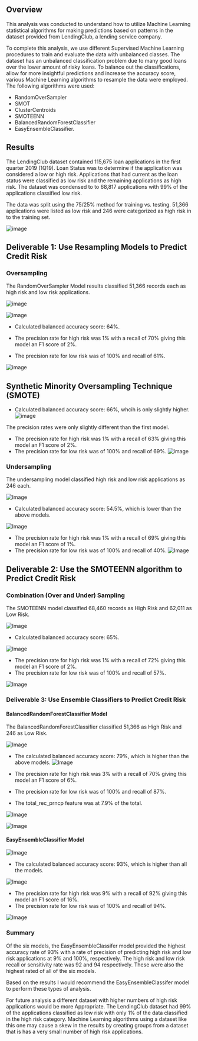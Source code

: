 ## Overview
This analysis was conducted to understand how to utilize Machine Learning statistical algorithms for making predictions based on patterns in the dataset provided from LendingClub, a lending service company. 

To complete this analysis, we use different Supervised Machine Learning procedures to train and evaluate the data with unbalanced classes. The dataset has an unbalanced classification problem due to many good loans over the lower amount of risky loans. To balance out the classifications, allow for more insightful predictions and increase the accuracy score, various Machine Learning algorithms to resample the data were employed. The following algorithms were used:

- RandomOverSampler
- SMOT
- ClusterCentroids
- SMOTEENN
- BalancedRandomForestClassifier
- EasyEnsembleClassifier.

## Results
The LendingClub dataset contained 115,675 loan applications in the first quarter 2019 (1Q19). Loan Status was to determine if the application was considered a low or high risk. Applications that had current as the loan status were classified as low risk and the remaining applications as high risk. The dataset was condensed to to 68,817 applications with 99% of the applications classified low risk.


The data was split using the 75/25% method for training vs. testing.  51,366 applications were listed as low risk and 246 were categorized as high risk in to the training set.

![image](https://github.com/blueschistrocks/Credit_Risk_Analysis/blob/65252712f949bf3523f7bacf0f80a67000612adc/Images/Screen%20Shot%202022-06-04%20at%207.10.28%20PM.png)<br>

## Deliverable 1: Use Resampling Models to Predict Credit Risk
### Oversampling
The RandomOverSampler Model results classified 51,366 records each as high risk and low risk applications.

![image](https://github.com/blueschistrocks/Credit_Risk_Analysis/blob/65252712f949bf3523f7bacf0f80a67000612adc/Images/Screen%20Shot%202022-06-04%20at%207.10.55%20PM.png)<br>

![image](https://github.com/blueschistrocks/Credit_Risk_Analysis/blob/65252712f949bf3523f7bacf0f80a67000612adc/Images/Screen%20Shot%202022-06-04%20at%207.11.21%20PM.png)<br>
- Calculated balanced accuracy score: 64%.

- The precision rate for high risk was 1% with a recall of 70% giving this model an F1 score of 2%.
- The precision rate for low risk was of 100% and recall of 61%.

![image](https://github.com/blueschistrocks/Credit_Risk_Analysis/blob/65252712f949bf3523f7bacf0f80a67000612adc/Images/Screen%20Shot%202022-06-04%20at%207.12.31%20PM.png)<br>

## Synthetic Minority Oversampling Technique (SMOTE)<br>

- Calculated balanced accuracy score: 66%, whcih is only slightly higher.
![image](https://github.com/blueschistrocks/Credit_Risk_Analysis/blob/5b25dff920e7bc0779aa056a4578fa6d76734464/Images/Screen%20Shot%202022-06-04%20at%207.14.09%20PM.png)<br>

The precision rates were only slightly different than the first model.
- The precision rate for high risk was 1% with a recall of 63% giving this model an F1 score of 2%.
- The precision rate for low risk was of 100% and recall of 69%.
![image](https://github.com/blueschistrocks/Credit_Risk_Analysis/blob/5b25dff920e7bc0779aa056a4578fa6d76734464/Images/Screen%20Shot%202022-06-04%20at%207.14.50%20PM.png)<br>

### Undersampling
The undersampling model classified high risk and low risk applications as 246 each.

![Image](https://github.com/blueschistrocks/Credit_Risk_Analysis/blob/b3c1816d1233b25ad574b54d4fae7c69bcfe70ec/Images/Screen%20Shot%202022-06-04%20at%207.15.17%20PM.png)<br>

- Calculated balanced accuracy score: 54.5%, which is lower than the above models.

![Image](https://github.com/blueschistrocks/Credit_Risk_Analysis/blob/b3c1816d1233b25ad574b54d4fae7c69bcfe70ec/Images/Screen%20Shot%202022-06-04%20at%207.15.31%20PM.png)<br>

- The precision rate for high risk was 1% with a recall of 69% giving this model an F1 score of 1%.
- The precision rate for low risk was of 100% and recall of 40%.
![Image](https://github.com/blueschistrocks/Credit_Risk_Analysis/blob/b3c1816d1233b25ad574b54d4fae7c69bcfe70ec/Images/Screen%20Shot%202022-06-04%20at%207.16.19%20PM.png)<br> 

## Deliverable 2: Use the SMOTEENN algorithm to Predict Credit Risk
### Combination (Over and Under) Sampling
The SMOTEENN model classified 68,460 records as High Risk and 62,011 as Low Risk.

![Image](https://github.com/blueschistrocks/Credit_Risk_Analysis/blob/b3c1816d1233b25ad574b54d4fae7c69bcfe70ec/Images/Screen%20Shot%202022-06-04%20at%207.16.36%20PM.png)<br>

- Calculated balanced accuracy score: 65%.

![Image](https://github.com/blueschistrocks/Credit_Risk_Analysis/blob/b3c1816d1233b25ad574b54d4fae7c69bcfe70ec/Images/Screen%20Shot%202022-06-04%20at%207.16.47%20PM.png)<br>

- The precision rate for high risk was 1% with a recall of 72% giving this model an F1 score of 2%.
- The precision rate for low risk was of 100% and recall of 57%.

![Image](https://github.com/blueschistrocks/Credit_Risk_Analysis/blob/b3c1816d1233b25ad574b54d4fae7c69bcfe70ec/Images/Screen%20Shot%202022-06-04%20at%207.16.56%20PM.png)<br>

### Deliverable 3: Use Ensemble Classifiers to Predict Credit Risk
#### BalancedRandomForestClassifier Model

The BalancedRandomForestClassifier classified 51,366 as High Risk and 246 as Low Risk.

![Image](https://github.com/blueschistrocks/Credit_Risk_Analysis/blob/b3c1816d1233b25ad574b54d4fae7c69bcfe70ec/Images/Screen%20Shot%202022-06-04%20at%207.17.44%20PM.png)<br>

- The calculated balanced accuracy score: 79%, which is higher than the above models. 
![Image](https://github.com/blueschistrocks/Credit_Risk_Analysis/blob/b3c1816d1233b25ad574b54d4fae7c69bcfe70ec/Images/Screen%20Shot%202022-06-04%20at%207.17.52%20PM.png)<br>

- The precision rate for high risk was 3% with a recall of 70% giving this model an F1 score of 6%.
- The precision rate for low risk was of 100% and recall of 87%.
- The total_rec_prncp feature was at 7.9% of the total.

![Image](https://github.com/blueschistrocks/Credit_Risk_Analysis/blob/b3c1816d1233b25ad574b54d4fae7c69bcfe70ec/Images/Screen%20Shot%202022-06-04%20at%207.18.20%20PM.png)<br>

![Image](https://github.com/blueschistrocks/Credit_Risk_Analysis/blob/b3c1816d1233b25ad574b54d4fae7c69bcfe70ec/Images/Screen%20Shot%202022-06-04%20at%207.18.45%20PM.png)<br>

#### EasyEnsembleClassifier Model

![Image](https://github.com/blueschistrocks/Credit_Risk_Analysis/blob/5ab108f66920136cda5a408a30662d25f733e0be/Images/Screen%20Shot%202022-06-04%20at%207.19.41%20PM.png)<br>

- The calculated balanced accuracy score: 93%, which is higher than all the models. 

![Image](https://github.com/blueschistrocks/Credit_Risk_Analysis/blob/5ab108f66920136cda5a408a30662d25f733e0be/Images/Screen%20Shot%202022-06-04%20at%207.19.51%20PM.png)<br>

- The precision rate for high risk was 9% with a recall of 92% giving this model an F1 score of 16%.
- The precision rate for low risk was of 100% and recall of 94%.

![Image](https://github.com/blueschistrocks/Credit_Risk_Analysis/blob/5ab108f66920136cda5a408a30662d25f733e0be/Images/Screen%20Shot%202022-06-04%20at%207.20.01%20PM.png)<br>

### Summary
Of the six models, the EasyEnsembleClassifer model provided the highest accuracy rate of 93% with a rate of precision of predicting high risk and low risk applications at 9% and 100%, respectively.  The high risk and low risk recall or sensitivity rate was 92 and 94 respectively. These were also the highest rated of all of the six models. 

Based on the results I would recommend the EasyEnsembleClassifer model to perform these types of analysis.

For future analysis a different dataset with higher numbers of high risk applications would be more Appropriate. The LendingClub dataset had 99% of the applications classified as low risk with only 1% of the data classified in the high risk category. Machine Learning algorithms using a dataset like this one may cause a skew in the results by creating groups from a dataset that is has a very small number of high risk applications. 


